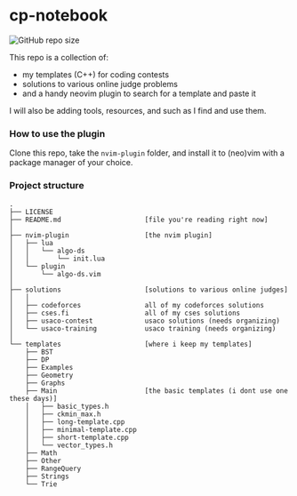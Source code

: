 # cp-notebook

![GitHub repo size](https://img.shields.io/github/repo-size/colding10/cp-notebook?style=for-the-badge)

This repo is a collection of:

- my templates (C++) for coding contests
- solutions to various online judge problems
- and a handy neovim plugin to search for a template and paste it

I will also be adding tools, resources, and such as I find and use them.

### How to use the plugin

Clone this repo, take the `nvim-plugin` folder, and install it to (neo)vim with a package manager of your choice.

### Project structure

```
.
├── LICENSE
├── README.md                     [file you're reading right now]
│
├── nvim-plugin                   [the nvim plugin]
│   ├── lua
│   │   └── algo-ds
│   │       └── init.lua
│   └── plugin
│       └── algo-ds.vim
│
├── solutions                     [solutions to various online judges]
│   │
│   ├── codeforces                all of my codeforces solutions
│   ├── cses.fi                   all of my cses solutions
│   ├── usaco-contest             usaco solutions (needs organizing)
│   └── usaco-training            usaco training (needs organizing)
│
└── templates                     [where i keep my templates]
    ├── BST
    ├── DP
    ├── Examples
    ├── Geometry
    ├── Graphs
    ├── Main                      [the basic templates (i dont use one these days)]
    │   ├── basic_types.h
    │   ├── ckmin_max.h
    │   ├── long-template.cpp
    │   ├── minimal-template.cpp
    │   ├── short-template.cpp
    │   └── vector_types.h
    ├── Math
    ├── Other
    ├── RangeQuery
    ├── Strings
    └── Trie
```
